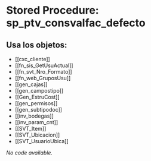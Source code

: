 # Stored Procedure: sp_ptv_consvalfac_defecto

## Usa los objetos:
- [[cxc_cliente]]
- [[fn_sis_GetUsuActual]]
- [[fn_svt_Nro_Formato]]
- [[fn_web_GruposUsu]]
- [[gen_cajas]]
- [[gen_campostipo]]
- [[Gen_EstruCost]]
- [[gen_permisos]]
- [[gen_subtipodoc]]
- [[inv_bodegas]]
- [[inv_param_cnt]]
- [[SVT_Item]]
- [[SVT_Ubicacion]]
- [[SVT_UsuarioUbica]]

*No code available.*
